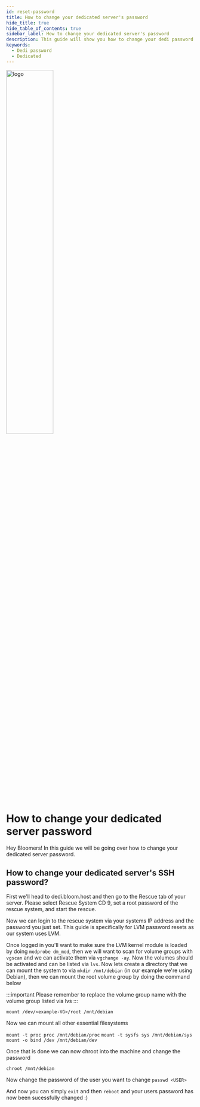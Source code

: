 ```yaml
---
id: reset-password
title: How to change your dedicated server's password
hide_title: true
hide_table_of_contents: true
sidebar_label: How to change your dedicated server's password
description: This guide will show you how to change your dedi password
keywords:
  - Dedi password
  - Dedicated
---
```


<div class="text--center">
<img src="https://bloom.host/logo-white.svg" alt="logo" height="50%" width="50%"/>
<h1>How to change your dedicated server password</h1>
</div>

Hey Bloomers! In this guide we will be going over how to change your dedicated server password.

## How to change your dedicated server's SSH password?

First we'll head to dedi.bloom.host and then go to the Rescue tab of your server. Please select Rescue System CD 9, set a root password of the rescue system, and start the rescue.

Now we can login to the rescue system via your systems IP address and the password you just set. This guide is specifically for LVM password resets as our system uses LVM. 

Once logged in you'll want to make sure the LVM kernel module is loaded by doing `modprobe dm_mod`, then we will want to scan for volume groups with `vgscan` and we can activate them via `vgchange -ay`. Now the volumes should be activated and can be listed via `lvs`. Now lets create a directory that we can mount the system to via `mkdir /mnt/debian` (in our example we're using Debian), then we can mount the root volume group by doing the command below

:::important
Please remember to replace the volume group name with the volume group listed via lvs
:::

`mount /dev/<example-VG>/root /mnt/debian`

Now we can mount all other essential filesystems

`mount -t proc proc /mnt/debian/proc`
`mount -t sysfs sys /mnt/debian/sys`
`mount -o bind /dev /mnt/debian/dev`

Once that is done we can now chroot into the machine and change the password

`chroot /mnt/debian`

Now change the password of the user you want to change
`passwd <USER>`

And now you can simply `exit` and then `reboot` and your users password has now been sucessfully changed :)

